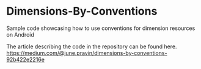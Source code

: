 # Dimensions-By-Conventions
Sample code showcasing how to use conventions for dimension resources on Android

The article describing the code in the repository can be found here.
https://medium.com/@june.pravin/dimensions-by-conventions-92b422e2216e
